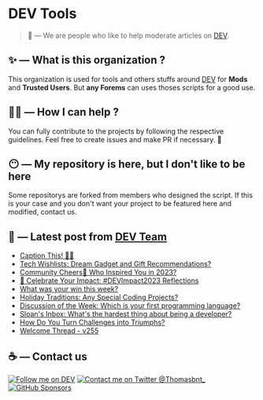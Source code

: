 # DEV Tools

> 🔧 — We are people who like to help moderate articles on [DEV](https://dev.to).

## ✨ — What is this organization ?

This organization is used for tools and others stuffs around [DEV](https://dev.to) for **Mods** and **Trusted Users**. But __any Forems__ can uses thoses scripts for a good use.


## 💪🏼 — How I can help ?

You can fully contribute to the projects by following the respective guidelines. Feel free to create issues and make PR if necessary. 🎉

## 😶 — My repository is here, but I don't like to be here

Some repositorys are forked from members who designed the script. If this is your case and you don't want your project to be featured here and modified, contact us.

## 📝 — Latest post from [DEV Team](https://dev.to/devteam)

<!-- BLOG-POST-LIST:START -->
- [Caption This! 🤔💭](https://dev.to/devteam/caption-this-8e2)
- [Tech Wishlists: Dream Gadget and Gift Recommendations?](https://dev.to/devteam/tech-wishlists-dream-gadget-and-gift-recommendations-17bd)
- [Community Cheers🥂 Who Inspired You in 2023?](https://dev.to/devteam/community-cheers-who-inspired-you-in-2023-5e6h)
- [🌟 Celebrate Your Impact: #DEVImpact2023 Reflections](https://dev.to/devteam/celebrate-your-impact-devimpact2023-reflections-g3f)
- [What was your win this week?](https://dev.to/devteam/what-was-your-win-this-week-11d5)
- [Holiday Traditions: Any Special Coding Projects?](https://dev.to/devteam/holiday-traditions-any-special-coding-projects-33bi)
- [Discussion of the Week: Which is your first programming language?](https://dev.to/devteam/discussion-of-the-week-money-or-passion-3kd5)
- [Sloan&#39;s Inbox: What&#39;s the hardest thing about being a developer?](https://dev.to/devteam/sloans-inbox-whats-the-hardest-thing-about-being-a-developer-57b5)
- [How Do You Turn Challenges into Triumphs?](https://dev.to/devteam/how-do-you-turn-challenges-into-triumphs-2h63)
- [Welcome Thread - v255](https://dev.to/devteam/welcome-thread-v255-2m85)
<!-- BLOG-POST-LIST:END -->


## ☕ — Contact us

[![Follow me on DEV](https://img.shields.io/badge/dev.to-%2308090A.svg?&style=for-the-badge&logo=dev.to&logoColor=white&alt=devto)](https://dev.to/thomasbnt)
[![Contact me on Twitter @Thomasbnt_](https://img.shields.io/badge/Contact%20me%20on%20Twitter-%231DA1F2.svg?&style=for-the-badge&logo=twitter&logoColor=white&alt=twitter)](https://twitter.com/messages/1142357270-1142357270?text=Hello,%20I%20contact%20you%20from%20devtotools%20&recipient_id=1142357270) [![GitHub Sponsors](https://img.shields.io/badge/Sponsor%20me-%23EA54AE.svg?&style=for-the-badge&logo=github-sponsors&logoColor=white)](https://github.com/sponsors/thomasbnt)


